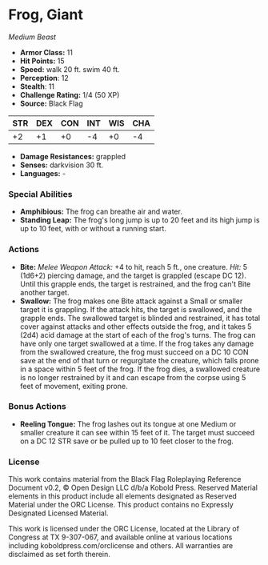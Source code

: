 # Frog, Giant

*Medium* *Beast*

- **Armor Class:** 11
- **Hit Points:** 15 
- **Speed:** walk 20 ft. swim 40 ft.
- **Perception**: 12
- **Stealth**: 11
- **Challenge Rating:** 1/4 (50 XP)
- **Source:** Black Flag

| STR | DEX | CON | INT | WIS | CHA |
| --- | --- | --- | --- | --- | --- |
| +2 | +1 | +0 | -4 | +0 | -4 |

- **Damage Resistances:** grappled
- **Senses:** darkvision 30 ft.
- **Languages:** -

### Special Abilities

- **Amphibious:** The frog can breathe air and water.
- **Standing Leap:** The frog's long jump is up to 20 feet and its high jump is up to 10 feet, with or without a running start.

### Actions

- **Bite:** _Melee Weapon Attack:_ +4 to hit, reach 5 ft., one creature. _Hit:_ 5 (1d6+2) piercing damage, and the target is grappled (escape DC 12). Until this grapple ends, the target is restrained, and the frog can't Bite another target.
- **Swallow:** The frog makes one Bite attack against a Small or smaller target it is grappling. If the attack hits, the target is swallowed, and the grapple ends. The swallowed target is blinded and restrained, it has total cover against attacks and other effects outside the frog, and it takes 5 (2d4) acid damage at the start of each of the frog's turns. The frog can have only one target swallowed at a time. If the frog takes any damage from the swallowed creature, the frog must succeed on a DC 10 CON save at the end of that turn or regurgitate the creature, which falls prone in a space within 5 feet of the frog. If the frog dies, a swallowed creature is no longer restrained by it and can escape from the corpse using 5 feet of movement, exiting prone.

### Bonus Actions

- **Reeling Tongue:** The frog lashes out its tongue at one Medium or smaller creature it can see within 15 feet of it. The target must succeed on a DC 12 STR save or be pulled up to 10 feet closer to the frog.


### License

This work contains material from the Black Flag Roleplaying Reference Document v0.2, © Open Design LLC d/b/a Kobold Press. Reserved Material elements in this product include all elements designated as Reserved Material under the ORC License. This product contains no Expressly Designated Licensed Material.

This work is licensed under the ORC License, located at the Library of Congress at TX 9-307-067, and available online at various locations including koboldpress.com/orclicense and others. All warranties are disclaimed as set forth therein.
